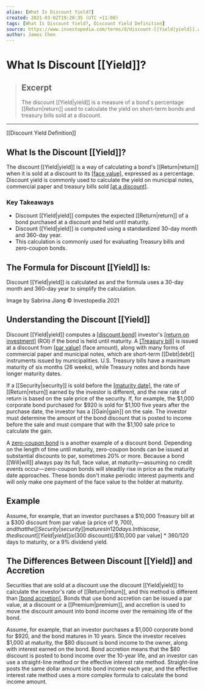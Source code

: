 ```yaml
---
alias: [What Is Discount Yield?]
created: 2021-03-02T19:20:35 (UTC +11:00)
tags: [What Is Discount Yield?, Discount Yield Definition]
source: https://www.investopedia.com/terms/d/discount-[[Yield|yield]].asp
author: James Chen
---
```


# What Is Discount [[Yield]]?

> ## Excerpt
> The discount [[Yield|yield]] is a measure of a bond's percentage [[Return|return]] used to calculate the yield on short-term bonds and treasury bills sold at a discount.

---

[[Discount Yield Definition]]
## What Is the Discount [[Yield]]?

The discount [[Yield|yield]] is a way of calculating a bond's [[Return|return]] when it is sold at a discount to its [[face value]](https://www.investopedia.com/terms/f/facevalue.asp), expressed as a percentage. Discount yield is commonly used to calculate the yield on municipal notes, commercial paper and treasury bills sold [[at a discount]](https://www.investopedia.com/terms/a/at-a-discount.asp).

### Key Takeaways

-   Discount [[Yield|yield]] computes the expected [[Return|return]] of a bond purchased at a discount and held until maturity.
-   Discount [[Yield|yield]] is computed using a standardized 30-day month and 360-day year.
-   This calculation is commonly used for evaluating Treasury bills and zero-coupon bonds.

## The Formula for Discount [[Yield]] Is:

Discount [[Yield|yield]] is calculated as and the formula uses a 30-day month and 360-day year to simplify the calculation.

Image by Sabrina Jiang © Investopedia 2021

## Understanding the Discount [[Yield]]

Discount [[Yield|yield]] computes a [[discount bond]](https://www.investopedia.com/terms/d/discountbond.asp) investor's [[return on investment]](https://www.investopedia.com/terms/t/treasurybill.asp) (ROI) if the bond is held until maturity. A [[Treasury bill]](https://www.investopedia.com/terms/u/ustreasury.asp) is issued at a discount from [[par value]](https://www.investopedia.com/terms/p/parvalue.asp) (face amount), along with many forms of commercial paper and municipal notes, which are short-term [[Debt|debt]] instruments issued by municipalities. U.S. Treasury bills have a maximum maturity of six months (26 weeks), while Treasury notes and bonds have longer maturity dates.

If a [[Security|security]] is sold before the [[maturity date]](https://www.investopedia.com/terms/m/maturitydate.asp), the rate of [[Return|return]] earned by the investor is different, and the new rate of return is based on the sale price of the security. If, for example, the $1,000 corporate bond purchased for $920 is sold for $1,100 five years after the purchase date, the investor has a [[Gain|gain]] on the sale. The investor must determine the amount of the bond discount that is posted to income before the sale and must compare that with the $1,100 sale price to calculate the gain.

A [zero-coupon bond](https://www.investopedia.com/terms/[[Z|z]]/zero-couponbond.asp) is a another example of a discount bond. Depending on the length of time until maturity, zero-coupon bonds can be issued at substantial discounts to par, sometimes 20% or more. Because a bond [[Will|will]] always pay its full, face value, at maturity—assuming no credit events occur—zero-coupon bonds will steadily rise in price as the maturity date approaches. These bonds don't make periodic interest payments and will only make one payment of the face value to the holder at maturity.

## Example

Assume, for example, that an investor purchases a $10,000 Treasury bill at a $300 discount from par value (a price of $9,700), and that the [[Security|security]] matures in 120 days. In this case, the discount [[Yield|yield]] is ($300 discount)\[/$10,000 par value\] \* 360/120 days to maturity, or a 9% dividend yield.

## The Differences Between Discount [[Yield]] and Accretion

Securities that are sold at a discount use the discount [[Yield|yield]] to calculate the investor's rate of [[Return|return]], and this method is different than [[bond accretion]](https://www.investopedia.com/terms/a/accretion.asp). Bonds that use bond accretion can be issued a par value, at a discount or a [[Premium|premium]], and accretion is used to move the discount amount into bond income over the remaining life of the bond.

Assume, for example, that an investor purchases a $1,000 corporate bond for $920, and the bond matures in 10 years. Since the investor receives $1,000 at maturity, the $80 discount is bond income to the owner, along with interest earned on the bond. Bond accretion means that the $80 discount is posted to bond income over the 10-year life, and an investor can use a straight-line method or the effective interest rate method. Straight-line posts the same dollar amount into bond income each year, and the effective interest rate method uses a more complex formula to calculate the bond income amount.

